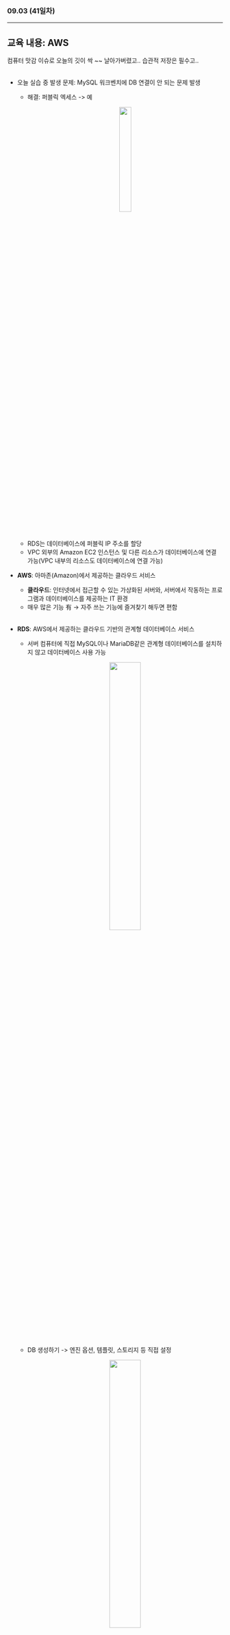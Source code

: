 ###  09.03 (41일차)
---
교육 내용: AWS
---
컴퓨터 맛감 이슈로 오늘의 깃이 싹 ~~ 날아가버렸고.. 습관적 저장은 필수고.. 
<br><br>

- 오늘 실습 중 발생 문제: MySQL 워크벤치에 DB 연결이 안 되는 문제 발생
  - 해결: 퍼블릭 엑세스 -> 예
    <p align="center">
    <img src="https://github.com/user-attachments/assets/f04eab21-4602-4bfb-b2e8-b4ee18e2733a" width="25%" /> </p><br>
  - RDS는 데이터베이스에 퍼블릭 IP 주소를 할당
  - VPC 외부의 Amazon EC2 인스턴스 및 다른 리소스가 데이터베이스에 연결 가능(VPC 내부의 리소스도 데이터베이스에 연결 가능)
    
- **AWS**: 아마존(Amazon)에서 제공하는 클라우드 서비스
  - **클라우드**: 인터넷에서 접근할 수 있는 가상화된 서버와, 서버에서 작동하는 프로그램과 데이터베이스를 제공하는 IT 환경
  - 매우 많은 기능 有 -> 자주 쓰는 기능에 즐겨찾기 해두면 편함 
<br><br>

- **RDS**: AWS에서 제공하는 클라우드 기반의 관계형 데이터베이스 서비스
  - 서버 컴퓨터에 직접 MySQL이나 MariaDB같은 관계형 데이터베이스를 설치하지 않고 데이터베이스 사용 가능
    <p align="center">
    <img src="https://github.com/user-attachments/assets/82452e51-c9c2-4c91-b8d1-c950c06c5d61" width="40%" /> </p><br>
  - DB 생성하기 -> 엔진 옵션, 템플릿, 스토리지 등 직접 설정
    <p align="center">
    <img src="https://github.com/user-attachments/assets/995d180d-3e95-43c3-8216-70d305cdbe52" width="40%" /> </p><br>
  - DB 인스턴스 식별자: 사용해줄 이름
<br><br>

- MySQL 워크벤치에 DB 연결
  <p align="center">
  <img src="https://github.com/user-attachments/assets/31a54c69-39d3-4c65-829b-4292db415142" width="40%" /> </p><br>
  
- MySQL 5 버전은 대,소문자 안 가림 (8버전은 x)
<br><br>

- **VPC**: 퍼블릭 클라우드 환경에서 사용할 수 있는 고객 전용 사설 네트워크
  - 데이터 센터 내부에 우리만의 규칙을 설정하기 위한 방법 (내 서버의 정책) 
<br><br>
  
- django에서 RDS로 마이그레이션
  - SQL로 DB 전환
    ```python
    DATABASES = {
        "default": {
            "ENGINE": "django.db.backends.mysql",
            "NAME": "sieun-db", # DB Name
            "USER": "mydatabaseuser",
            "PASSWORD": "mypassword",
            "HOST": "엔드포인트",
            "PORT": "포트넘버",
        }
    }
    ```
  - shell에서 설정
    ```shell
    source myenv/bin/activate
    pip install mysqlclient
    python manage.py migrate
    ```
  - MySQL 워크벤치 스키마 명 통일해서 만들어주기
    <p align="center">
    <img src="https://github.com/user-attachments/assets/eda3bded-a0bd-440c-a2f3-63593fcfab88" width="25%" /> </p>
  - `.env` 생성해서 주요 정보 숨기기
<br><br>


***

